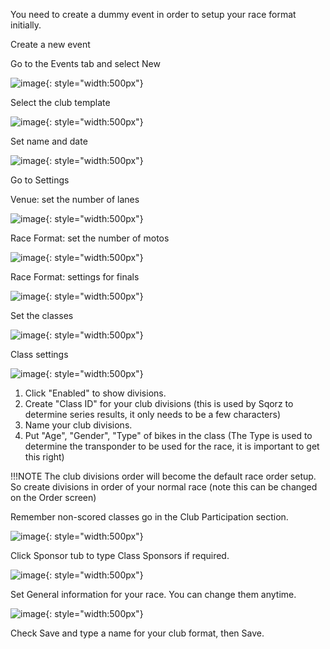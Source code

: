 You need to create a dummy event in order to setup your race format initially.

Create a new event

Go to the Events tab and select New

![image](Setup-Your-Club-Race-Format-assets/image1.webp){: style="width:500px"}

Select the club template

![image](Setup-Your-Club-Race-Format-assets/image2.webp){: style="width:500px"}

Set name and date

![image](Setup-Your-Club-Race-Format-assets/image3.webp){: style="width:500px"}

Go to Settings

Venue: set the number of lanes

![image](Setup-Your-Club-Race-Format-assets/image4.webp){: style="width:500px"}

Race Format: set the number of motos

![image](Setup-Your-Club-Race-Format-assets/image5.webp){: style="width:500px"}

Race Format: settings for finals

![image](Setup-Your-Club-Race-Format-assets/image6.webp){: style="width:500px"}

Set the classes

![image](Setup-Your-Club-Race-Format-assets/image7.webp){: style="width:500px"}

Class settings

![image](Setup-Your-Club-Race-Format-assets/image8.webp){: style="width:500px"}

1. Click "Enabled" to show divisions.
2. Create "Class ID" for your club divisions (this is used by Sqorz to determine series results, 
it only needs to be a few characters)
3. Name your club divisions.
4. Put "Age", "Gender", "Type" of bikes in the class (The Type is used to determine the transponder 
to be used for the race, it is important to get this right)

!!!NOTE 
    The club divisions order will become the default race order setup. 
    So create divisions in order of your normal race (note this can be changed on the Order screen)

Remember non-scored classes go in the Club Participation section.

![image](Setup-Your-Club-Race-Format-assets/image9.webp){: style="width:500px"}

Click Sponsor tub to type Class Sponsors if required.

![image](Setup-Your-Club-Race-Format-assets/image10.webp){: style="width:500px"}

Set General information for your race. You can change them anytime.

![image](Setup-Your-Club-Race-Format-assets/image11.webp){: style="width:500px"}

Check Save and type a name for your club format, then Save.